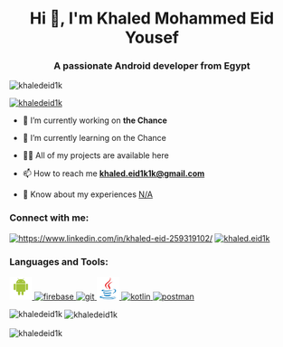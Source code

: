 <h1 align="center">Hi 👋, I'm Khaled Mohammed Eid Yousef</h1>
<h3 align="center">A passionate Android developer from Egypt</h3>

<p align="left"> <img src="https://komarev.com/ghpvc/?username=khaledeid1k&label=Profile%20views&color=0e75b6&style=flat" alt="khaledeid1k" /> </p>

<p align="left"> <a href="https://github.com/ryo-ma/github-profile-trophy"><img src="https://github-profile-trophy.vercel.app/?username=khaledeid1k" alt="khaledeid1k" /></a> </p>

- 🔭 I’m currently working on **the Chance**

- 🌱 I’m currently learning on the Chance

- 👨‍💻 All of my projects are available here

- 📫 How to reach me **khaled.eid1k1k@gmail.com**

- 📄 Know about my experiences [N/A](N/A)

<h3 align="left">Connect with me:</h3>
<p align="left">
<a href="https://linkedin.com/in/https://www.linkedin.com/in/khaled-eid-259319102/" target="blank"><img align="center" src="https://raw.githubusercontent.com/rahuldkjain/github-profile-readme-generator/master/src/images/icons/Social/linked-in-alt.svg" alt="https://www.linkedin.com/in/khaled-eid-259319102/" height="30" width="40" /></a>
<a href="https://codeforces.com/profile/khaled.eid1k" target="blank"><img align="center" src="https://raw.githubusercontent.com/rahuldkjain/github-profile-readme-generator/master/src/images/icons/Social/codeforces.svg" alt="khaled.eid1k" height="30" width="40" /></a>
</p>

<h3 align="left">Languages and Tools:</h3>
<p align="left"> <a href="https://developer.android.com" target="_blank" rel="noreferrer"> <img src="https://raw.githubusercontent.com/devicons/devicon/master/icons/android/android-original-wordmark.svg" alt="android" width="40" height="40"/> </a> <a href="https://firebase.google.com/" target="_blank" rel="noreferrer"> <img src="https://www.vectorlogo.zone/logos/firebase/firebase-icon.svg" alt="firebase" width="40" height="40"/> </a> <a href="https://git-scm.com/" target="_blank" rel="noreferrer"> <img src="https://www.vectorlogo.zone/logos/git-scm/git-scm-icon.svg" alt="git" width="40" height="40"/> </a> <a href="https://www.java.com" target="_blank" rel="noreferrer"> <img src="https://raw.githubusercontent.com/devicons/devicon/master/icons/java/java-original.svg" alt="java" width="40" height="40"/> </a> <a href="https://kotlinlang.org" target="_blank" rel="noreferrer"> <img src="https://www.vectorlogo.zone/logos/kotlinlang/kotlinlang-icon.svg" alt="kotlin" width="40" height="40"/> </a> <a href="https://postman.com" target="_blank" rel="noreferrer"> <img src="https://www.vectorlogo.zone/logos/getpostman/getpostman-icon.svg" alt="postman" width="40" height="40"/> </a> </p>

<p><img align="left" src="https://github-readme-stats.vercel.app/api/top-langs?username=khaledeid1k&show_icons=true&locale=en&layout=compact" alt="khaledeid1k" /></p>

<p>&nbsp;<img align="center" src="https://github-readme-stats.vercel.app/api?username=khaledeid1k&show_icons=true&locale=en" alt="khaledeid1k" /></p>

<p><img align="center" src="https://github-readme-streak-stats.herokuapp.com/?user=khaledeid1k&" alt="khaledeid1k" /></p>
